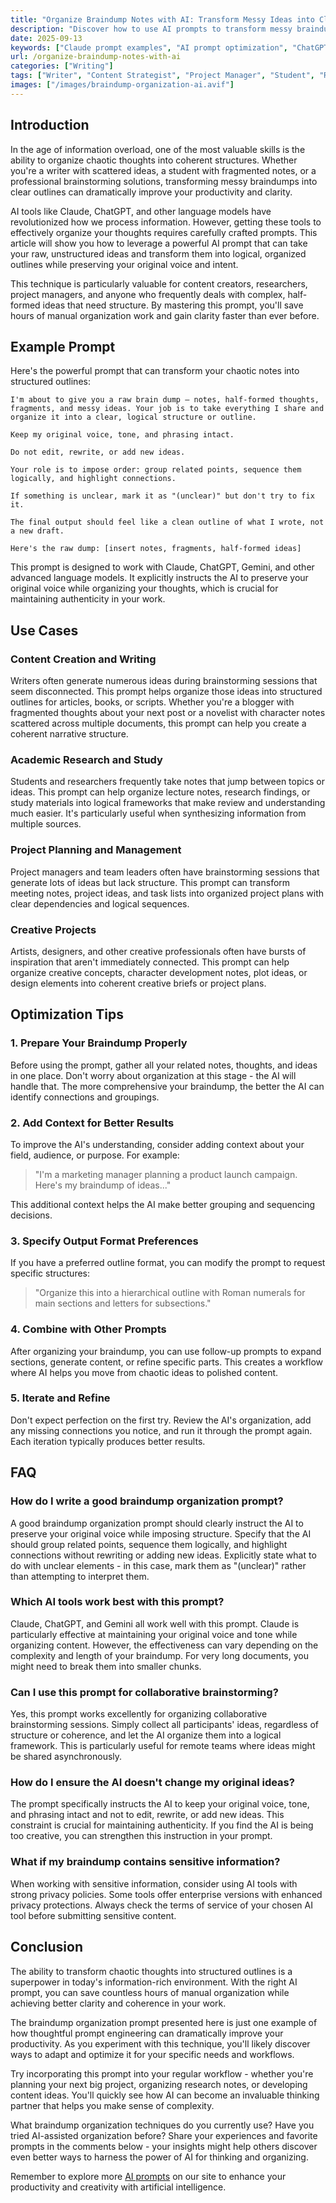 ```yaml
---
title: "Organize Braindump Notes with AI: Transform Messy Ideas into Clear Outlines"
description: "Discover how to use AI prompts to transform messy braindump notes into structured outlines. Learn effective techniques for organizing thoughts with Claude, ChatGPT and other AI tools."
date: 2025-09-13
keywords: ["Claude prompt examples", "AI prompt optimization", "ChatGPT prompt engineering"]
url: /organize-braindump-notes-with-ai
categories: ["Writing"]
tags: ["Writer", "Content Strategist", "Project Manager", "Student", "Researcher"]
images: ["/images/braindump-organization-ai.avif"]
---
```


## Introduction

In the age of information overload, one of the most valuable skills is the ability to organize chaotic thoughts into coherent structures. Whether you're a writer with scattered ideas, a student with fragmented notes, or a professional brainstorming solutions, transforming messy braindumps into clear outlines can dramatically improve your productivity and clarity.

AI tools like Claude, ChatGPT, and other language models have revolutionized how we process information. However, getting these tools to effectively organize your thoughts requires carefully crafted prompts. This article will show you how to leverage a powerful AI prompt that can take your raw, unstructured ideas and transform them into logical, organized outlines while preserving your original voice and intent.

This technique is particularly valuable for content creators, researchers, project managers, and anyone who frequently deals with complex, half-formed ideas that need structure. By mastering this prompt, you'll save hours of manual organization work and gain clarity faster than ever before.

## Example Prompt

Here's the powerful prompt that can transform your chaotic notes into structured outlines:

```prompt
I'm about to give you a raw brain dump — notes, half-formed thoughts, fragments, and messy ideas. Your job is to take everything I share and organize it into a clear, logical structure or outline.

Keep my original voice, tone, and phrasing intact.

Do not edit, rewrite, or add new ideas.

Your role is to impose order: group related points, sequence them logically, and highlight connections.

If something is unclear, mark it as "(unclear)" but don't try to fix it.

The final output should feel like a clean outline of what I wrote, not a new draft.

Here's the raw dump: [insert notes, fragments, half-formed ideas]
```

This prompt is designed to work with Claude, ChatGPT, Gemini, and other advanced language models. It explicitly instructs the AI to preserve your original voice while organizing your thoughts, which is crucial for maintaining authenticity in your work.

## Use Cases

### Content Creation and Writing

Writers often generate numerous ideas during brainstorming sessions that seem disconnected. This prompt helps organize those ideas into structured outlines for articles, books, or scripts. Whether you're a blogger with fragmented thoughts about your next post or a novelist with character notes scattered across multiple documents, this prompt can help you create a coherent narrative structure.

### Academic Research and Study

Students and researchers frequently take notes that jump between topics or ideas. This prompt can help organize lecture notes, research findings, or study materials into logical frameworks that make review and understanding much easier. It's particularly useful when synthesizing information from multiple sources.

### Project Planning and Management

Project managers and team leaders often have brainstorming sessions that generate lots of ideas but lack structure. This prompt can transform meeting notes, project ideas, and task lists into organized project plans with clear dependencies and logical sequences.

### Creative Projects

Artists, designers, and other creative professionals often have bursts of inspiration that aren't immediately connected. This prompt can help organize creative concepts, character development notes, plot ideas, or design elements into coherent creative briefs or project plans.

## Optimization Tips

### 1. Prepare Your Braindump Properly

Before using the prompt, gather all your related notes, thoughts, and ideas in one place. Don't worry about organization at this stage - the AI will handle that. The more comprehensive your braindump, the better the AI can identify connections and groupings.

### 2. Add Context for Better Results

To improve the AI's understanding, consider adding context about your field, audience, or purpose. For example:
> "I'm a marketing manager planning a product launch campaign. Here's my braindump of ideas..."

This additional context helps the AI make better grouping and sequencing decisions.

### 3. Specify Output Format Preferences

If you have a preferred outline format, you can modify the prompt to request specific structures:
> "Organize this into a hierarchical outline with Roman numerals for main sections and letters for subsections."

### 4. Combine with Other Prompts

After organizing your braindump, you can use follow-up prompts to expand sections, generate content, or refine specific parts. This creates a workflow where AI helps you move from chaotic ideas to polished content.

### 5. Iterate and Refine

Don't expect perfection on the first try. Review the AI's organization, add any missing connections you notice, and run it through the prompt again. Each iteration typically produces better results.

## FAQ

### How do I write a good braindump organization prompt?

A good braindump organization prompt should clearly instruct the AI to preserve your original voice while imposing structure. Specify that the AI should group related points, sequence them logically, and highlight connections without rewriting or adding new ideas. Explicitly state what to do with unclear elements - in this case, mark them as "(unclear)" rather than attempting to interpret them.

### Which AI tools work best with this prompt?

Claude, ChatGPT, and Gemini all work well with this prompt. Claude is particularly effective at maintaining your original voice and tone while organizing content. However, the effectiveness can vary depending on the complexity and length of your braindump. For very long documents, you might need to break them into smaller chunks.

### Can I use this prompt for collaborative brainstorming?

Yes, this prompt works excellently for organizing collaborative brainstorming sessions. Simply collect all participants' ideas, regardless of structure or coherence, and let the AI organize them into a logical framework. This is particularly useful for remote teams where ideas might be shared asynchronously.

### How do I ensure the AI doesn't change my original ideas?

The prompt specifically instructs the AI to keep your original voice, tone, and phrasing intact and not to edit, rewrite, or add new ideas. This constraint is crucial for maintaining authenticity. If you find the AI is being too creative, you can strengthen this instruction in your prompt.

### What if my braindump contains sensitive information?

When working with sensitive information, consider using AI tools with strong privacy policies. Some tools offer enterprise versions with enhanced privacy protections. Always check the terms of service of your chosen AI tool before submitting sensitive content.

## Conclusion

The ability to transform chaotic thoughts into structured outlines is a superpower in today's information-rich environment. With the right AI prompt, you can save countless hours of manual organization while achieving better clarity and coherence in your work.

The braindump organization prompt presented here is just one example of how thoughtful prompt engineering can dramatically improve your productivity. As you experiment with this technique, you'll likely discover ways to adapt and optimize it for your specific needs and workflows.

Try incorporating this prompt into your regular workflow - whether you're planning your next big project, organizing research notes, or developing content ideas. You'll quickly see how AI can become an invaluable thinking partner that helps you make sense of complexity.

What braindump organization techniques do you currently use? Have you tried AI-assisted organization before? Share your experiences and favorite prompts in the comments below - your insights might help others discover even better ways to harness the power of AI for thinking and organizing.

Remember to explore more [AI prompts](/) on our site to enhance your productivity and creativity with artificial intelligence.